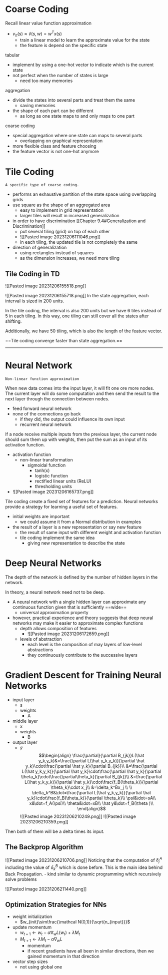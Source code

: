 # Coarse Coding

Recall linear value function approximation
- $v_\pi(s)\approx \hat v(s,w)=w^Tx(s)$
	- train a linear model to learn the approximate value for the state
	- the feature is depend on the specific state

tabular
- implement by using a one-hot vector to indicate which is the current state
- not perfect when the number of states is large
	- need too many memories

aggregation
- divide the states into several parts and treat them the same
	- saving memories
- the shape of each part can be different
	- as long as one state maps to and only maps to one part
 
coarse coding
- special aggregation where one state can maps to several parts
	- overlapping on graphical representation
- more flexible class and feature choosing
- the feature vector is not one-hot anymore

# Tile Coding
	A specific type of coarse coding.
- performs an exhaustive partition of the state space using overlapping grids
- use square as the shape of an aggregated area
	- easy to implement in grid representation
	- larger tiles will result in increased generalization
- in order to have discrimination [[Chapter 9.4#Generalization and Discrimination]]
	- put several tiling (grid) on top of each other
	- ![[Pasted image 20231206111046.png]]
	- in each tiling, the updated tile is not completely the same
- direction of generalization
	- using rectangles instead of squares
	- as the dimension increases, we need more tiling

## Tile Coding in TD 
![[Pasted image 20231206155518.png]]

![[Pasted image 20231206155718.png]]
In the state aggregation, each interval is sized in 200 units.

In the tile coding, the interval is also 200 units but we have 6 tiles instead of 5 in each tiling. In this way, one tiling can still cover all the states after shifting.

Additionally, we have 50 tiling, which is also the length of the feature vector.

==Tile coding converge faster than state aggregation.==

---
# Neural Network
	Non-linear function approximation

When new data comes into the input layer, it will fit one ore more nodes. The current layer will do some computation and then send the result to the next layer through the connection between nodes. 
- feed forward neural network
- none of the connections go back
	- if they did, the output could influence its own input
	- recurrent neural network

If a node receive multiple inputs from the previous layer, the current node should sum them up with weights, then put the sum as an input of its activation function.
- activation function
	- non-linear transformation
		- sigmoidal function
			- tanh(x)
			- logistic function
			- rectified linear units (ReLU)
			- thresholding units
- ![[Pasted image 20231206165737.png]]

Tile coding create a fixed set of features for a prediction.
Neural networks provide a strategy for learning a useful set of features.
- initial weights are important
	- we could assume it from a Normal distribution in examples
- the result of a layer is a new representation or say new feature
	- the result of same input with different weight and activation function
	- tile coding implement the same idea
		- giving new representation to describe the state

# Deep Neural Networks
The depth of the network is defined by the number of hidden layers in the network. 

In theory, a neural network need not to be deep. 
- A neural network with a single hidden layer can approximate any continuous function given that is sufficiently ==wide==
	- universal approximation property
- however, practical experience and theory suggests that deep neural networks may make it easier to approximate complex functions
	- depth allows composition of features
		- ![[Pasted image 20231206172659.png]]
	- levels of abstraction
		- each level is the composition of may layers of low-level abstractions
		- they continuously contribute to the successive layers

# Gradient Descent for Training Neural Networks

- input layer
	- s
	- weights
		- A
- middle layer
	- x
	- weights
		- B
- output layer
	- $\hat y$
$$\begin{align}
\frac{\partial}{\partial B_{jk}}L(\hat y_k,y_k)&=\frac{\partial L(\hat y_k,y_k)}{\partial \hat y_k}\cdot\frac{\partial \hat y_k}{\partial B_{jk}}\\
&=\frac{\partial L(\hat y_k,y_k)}{\partial \hat y_k}\cdot\frac{\partial \hat y_k}{\partial \theta_k}\cdot\frac{\partial\theta_k}{\partial B_{jk}}\\
&=\frac{\partial L(\hat y_k,y_k)}{\partial \hat y_k}\cdot\frac{f_B(\theta_k)}{\partial \theta_k}\cdot x_j\\
&=\delta_k^Bx_j
\\
\\
\delta_k^B&\dot=\frac{\partial L(\hat y_k,y_k)}{\partial \hat y_k}\cdot\frac{f_B(\theta_k)}{\partial \theta_k}\\
\psi&\dot=sA\\
x&\dot=f_A(\psi)\\
\theta&\dot=xB\\
\hat y&\dot=f_B(\theta )\\
\end{align}$$
![[Pasted image 20231206210249.png]]
![[Pasted image 20231206210359.png]]

Then both of them will be a delta times its input.

## The Backprop Algorithm
![[Pasted image 20231206210706.png]]
	Noticing that the computation of $\delta^A_j$ including the value of $\delta_k^B$ which is done before. This is the main idea behind Back Propagation.
	- kind similar to dynamic programming which recursively solve problems

![[Pasted image 20231206211440.png]]

## Optimization Strategies for NNs

- weight initialization
	- $w_{init}\sim\frac{\mathcal N(0,1)}{\sqrt{n_{input}}}$
- update momentum
	- $w_{t+1}\leftarrow w_t-\alpha\nabla_wL(w_t)+\lambda M_t$
	- $M_{t+1}\leftarrow \lambda M_t-\alpha\nabla_w L$
		- momentum
		- if recent gradients have all been in similar directions, then we gained momentum in that direction
- vector step sizes
	- not using global one